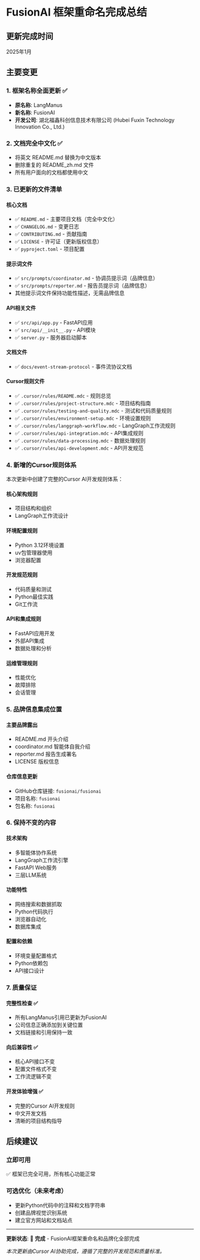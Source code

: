 # FusionAI 框架重命名完成总结

## 更新完成时间
2025年1月

## 主要变更

### 1. 框架名称全面更新 ✅
- **原名称**: LangManus
- **新名称**: FusionAI
- **开发公司**: 湖北福鑫科创信息技术有限公司 (Hubei Fuxin Technology Innovation Co., Ltd.)

### 2. 文档完全中文化 ✅
- 将英文 README.md 替换为中文版本
- 删除重复的 README_zh.md 文件
- 所有用户面向的文档都使用中文

### 3. 已更新的文件清单

#### 核心文档
- ✅ `README.md` - 主要项目文档（完全中文化）
- ✅ `CHANGELOG.md` - 变更日志
- ✅ `CONTRIBUTING.md` - 贡献指南
- ✅ `LICENSE` - 许可证（更新版权信息）
- ✅ `pyproject.toml` - 项目配置

#### 提示词文件
- ✅ `src/prompts/coordinator.md` - 协调员提示词（品牌信息）
- ✅ `src/prompts/reporter.md` - 报告员提示词（品牌信息）
- 其他提示词文件保持功能性描述，无需品牌信息

#### API相关文件
- ✅ `src/api/app.py` - FastAPI应用
- ✅ `src/api/__init__.py` - API模块
- ✅ `server.py` - 服务器启动脚本

#### 文档文件
- ✅ `docs/event-stream-protocol` - 事件流协议文档

#### Cursor规则文件
- ✅ `.cursor/rules/README.mdc` - 规则总览
- ✅ `.cursor/rules/project-structure.mdc` - 项目结构指南
- ✅ `.cursor/rules/testing-and-quality.mdc` - 测试和代码质量规则
- ✅ `.cursor/rules/environment-setup.mdc` - 环境设置规则
- ✅ `.cursor/rules/langgraph-workflow.mdc` - LangGraph工作流规则
- ✅ `.cursor/rules/api-integration.mdc` - API集成规则
- ✅ `.cursor/rules/data-processing.mdc` - 数据处理规则
- ✅ `.cursor/rules/api-development.mdc` - API开发规范

### 4. 新增的Cursor规则体系

本次更新中创建了完整的Cursor AI开发规则体系：

#### 核心架构规则
- 项目结构和组织
- LangGraph工作流设计

#### 环境配置规则
- Python 3.12环境设置
- uv包管理器使用
- 浏览器配置

#### 开发规范规则
- 代码质量和测试
- Python最佳实践
- Git工作流

#### API和集成规则
- FastAPI应用开发
- 外部API集成
- 数据处理和分析

#### 运维管理规则
- 性能优化
- 故障排除
- 会话管理

### 5. 品牌信息集成位置

#### 主要品牌露出
- README.md 开头介绍
- coordinator.md 智能体自我介绍
- reporter.md 报告生成署名
- LICENSE 版权信息

#### 仓库信息更新
- GitHub仓库链接: `fusionai/fusionai`
- 项目名称: `fusionai`
- 包名称: `fusionai`

### 6. 保持不变的内容

#### 技术架构
- 多智能体协作系统
- LangGraph工作流引擎
- FastAPI Web服务
- 三层LLM系统

#### 功能特性
- 网络搜索和数据抓取
- Python代码执行
- 浏览器自动化
- 数据库集成

#### 配置和依赖
- 环境变量配置格式
- Python依赖包
- API接口设计

### 7. 质量保证

#### 完整性检查 ✅
- 所有LangManus引用已更新为FusionAI
- 公司信息正确添加到关键位置
- 文档链接和引用保持一致

#### 向后兼容性 ✅
- 核心API接口不变
- 配置文件格式不变
- 工作流逻辑不变

#### 开发体验增强 ✅
- 完整的Cursor AI开发规则
- 中文开发文档
- 清晰的项目结构指导

## 后续建议

### 立即可用
✅ 框架已完全可用，所有核心功能正常

### 可选优化（未来考虑）
- 更新Python代码中的注释和文档字符串
- 创建品牌视觉识别系统
- 建立官方网站和文档站点

---

**更新状态**: 🎉 **完成** - FusionAI框架重命名和品牌化全部完成

*本次更新由Cursor AI协助完成，遵循了完整的开发规范和质量标准。* 